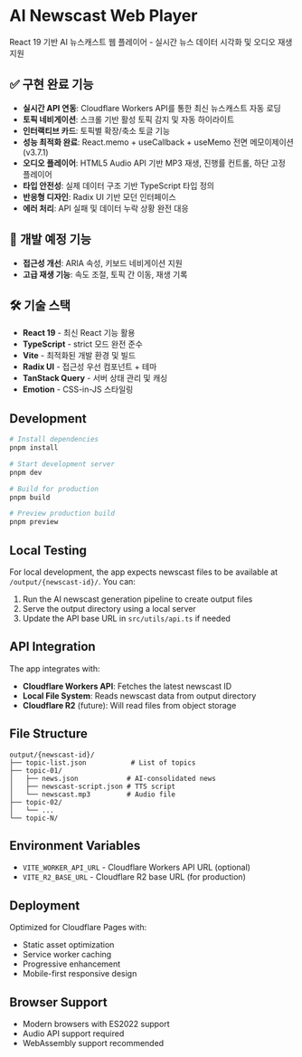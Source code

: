 # AI Newscast Web Player

React 19 기반 AI 뉴스캐스트 웹 플레이어 - 실시간 뉴스 데이터 시각화 및 오디오 재생 지원

## ✅ 구현 완료 기능

- **실시간 API 연동**: Cloudflare Workers API를 통한 최신 뉴스캐스트 자동 로딩
- **토픽 네비게이션**: 스크롤 기반 활성 토픽 감지 및 자동 하이라이트
- **인터랙티브 카드**: 토픽별 확장/축소 토글 기능
- **성능 최적화 완료**: React.memo + useCallback + useMemo 전면 메모이제이션 (v3.7.1)
- **오디오 플레이어**: HTML5 Audio API 기반 MP3 재생, 진행률 컨트롤, 하단 고정 플레이어
- **타입 안전성**: 실제 데이터 구조 기반 TypeScript 타입 정의
- **반응형 디자인**: Radix UI 기반 모던 인터페이스
- **에러 처리**: API 실패 및 데이터 누락 상황 완전 대응

## 🚧 개발 예정 기능

- **접근성 개선**: ARIA 속성, 키보드 네비게이션 지원
- **고급 재생 기능**: 속도 조절, 토픽 간 이동, 재생 기록

## 🛠️ 기술 스택

- **React 19** - 최신 React 기능 활용
- **TypeScript** - strict 모드 완전 준수
- **Vite** - 최적화된 개발 환경 및 빌드
- **Radix UI** - 접근성 우선 컴포넌트 + 테마
- **TanStack Query** - 서버 상태 관리 및 캐싱
- **Emotion** - CSS-in-JS 스타일링

## Development

```bash
# Install dependencies
pnpm install

# Start development server
pnpm dev

# Build for production
pnpm build

# Preview production build
pnpm preview
```

## Local Testing

For local development, the app expects newscast files to be available at `/output/{newscast-id}/`. You can:

1. Run the AI newscast generation pipeline to create output files
2. Serve the output directory using a local server
3. Update the API base URL in `src/utils/api.ts` if needed

## API Integration

The app integrates with:

- **Cloudflare Workers API**: Fetches the latest newscast ID
- **Local File System**: Reads newscast data from output directory
- **Cloudflare R2** (future): Will read files from object storage

## File Structure

```
output/{newscast-id}/
├── topic-list.json           # List of topics
├── topic-01/
│   ├── news.json            # AI-consolidated news
│   ├── newscast-script.json # TTS script
│   └── newscast.mp3         # Audio file
├── topic-02/
│   └── ...
└── topic-N/
```

## Environment Variables

- `VITE_WORKER_API_URL` - Cloudflare Workers API URL (optional)
- `VITE_R2_BASE_URL` - Cloudflare R2 base URL (for production)

## Deployment

Optimized for Cloudflare Pages with:

- Static asset optimization
- Service worker caching
- Progressive enhancement
- Mobile-first responsive design

## Browser Support

- Modern browsers with ES2022 support
- Audio API support required
- WebAssembly support recommended